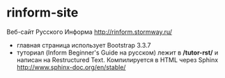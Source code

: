 # rinform-site
Веб-сайт Русского Информа http://rinform.stormway.ru/

* главная страница использует Bootstrap 3.3.7
* туториал (Inform Beginner's Guide на русском) лежит в **/tutor-rst/** и написан на Restructured Text. Компилируется в HTML через Sphinx http://www.sphinx-doc.org/en/stable/
